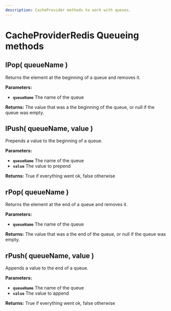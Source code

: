 ```yaml
---
description: CacheProvider methods to work with queues.
---
```


# CacheProviderRedis Queueing methods

## lPop\( queueName \)

Returns the element at the beginning of a queue and removes it.

**Parameters:**

* **`queueName`** The name of the queue

**Returns:** The value that was a the beginning of the queue, or null if the queue was empty.

## lPush\( queueName, value \)

Prepends a value to the beginning of a queue.

**Parameters:**

* **`queueName`** The name of the queue
* **`value`** The value to prepend

**Returns:** True if everything went ok, false otherwise

## rPop\( queueName \)

Returns the element at the end of a queue and removes it.

**Parameters:**

* **`queueName`** The name of the queue

**Returns:** The value that was a the end of the queue, or null if the queue was empty.

## rPush\( queueName, value \)

Appends a value to the end of a queue.

**Parameters:**

* **`queueName`** The name of the queue
* **`value`** The value to append

**Returns:** True if everything went ok, false otherwise

